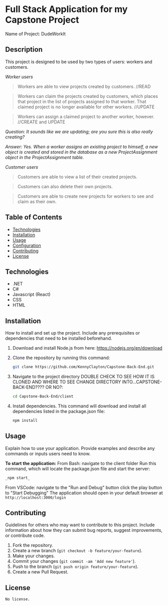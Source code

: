# Full Stack Application for my Capstone Project
Name of Project: DudeWorkIt

## Description
This project is designed to be used by two types of users: workers and customers.

_Worker users_

> Workers are able to view projects created by customers. //READ

> Workers can claim the projects created by customers, which places that project in the list of projects assigned to that worker. That claimed project is no longer available for other workers. //UPDATE

> Workers can assign a claimed project to another worker, however. //CREATE and UPDATE

_Question: It sounds like we are updating; are you sure this is also really creating?_

_Answer: Yes. When a worker assigns an existing project to himself, a new object is created and stored in the database as a new ProjectAssignment object in the ProjectAssignment table._


_Customer users_

> Customers are able to view a list of their created projects.

> Customers can also delete their own projects.

> Customers are able to create new projects for workers to see and claim as their own.

## Table of Contents
- [Technologies](#technologies)
- [Installation](#installation)
- [Usage](#usage)
- [Configuration](#configuration)
- [Contributing](#contributing)
- [License](#license)

## Technologies
- .NET
- C#
- Javascript (React)
- CSS
- HTML

## Installation
How to install and set up the project. Include any prerequisites or dependencies that need to be installed beforehand.

1. Download and install Node.js from here: https://nodejs.org/en/download
2. Clone the repository by running this command:
    ```bash
    git clone https://github.com/KennyClayton/Capstone-Back-End.git
    ```

4. Navigate to the project directory DOUBLE CHECK TO SEE HOW IT IS CLONED AND WHERE TO SEE CHANGE DIRECTORY INTO...CAPSTONE-BACK-END???? OR NO?:
    ```bash
    cd Capstone-Back-End/client
    ```

5. Install dependencies. This command will download and install all dependencies listed in the package.json file:
    ```bash
    npm install
    ```

## Usage
Explain how to use your application. Provide examples and describe any commands or inputs users need to know.

**To start the application:**
   From Bash:
       navigate to the client folder
       Run this command, which will locate the package.json file and start the server:
   ```bash
   _npm start_
   ```
   
   From VSCode:
       navigate to the "Run and Debug" button
       click the play button to "Start Debugging"
       The application should open in your default browser at `http://localhost:3000/login`

## Contributing
Guidelines for others who may want to contribute to this project. Include information about how they can submit bug reports, suggest improvements, or contribute code.

1. Fork the repository.
2. Create a new branch (`git checkout -b feature/your-feature`).
3. Make your changes.
4. Commit your changes (`git commit -am 'Add new feature'`).
5. Push to the branch (`git push origin feature/your-feature`).
6. Create a new Pull Request.

## License
    No license.
